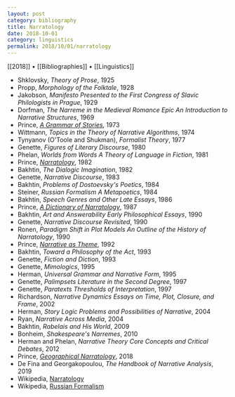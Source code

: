 ```yaml
---
layout: post
category: bibliography
title: Narratology
date: 2018-10-01
category: linguistics
permalink: 2018/10/01/narratology
---
```


[[2018]] • [[Bibliographies]] • [[Linguistics]]

* Shklovsky, *Theory of Prose*, 1925
* Propp, *Morphology of the Folktale*, 1928
* Jakobson, *Manifesto Presented to the First Congress of Slavic Philologists in Prague*, 1929
* Dorfman, *The Narreme in the Medieval Romance Epic An Introduction to Narrative Structures*, 1969
* Prince, [*A Grammar of Stories*](https://www.degruyter.com/document/doi/10.1515/9783110815900/html), 1973
* Wittmann, *Topics in the Theory of Narrative Algorithms*, 1974
* Tynyanov (O'Toole and Shukman), *Formalist Theory*, 1977
* Genette, *Figures of Literary Discourse*, 1980
* Phelan, *Worlds from Words A Theory of Language in Fiction*, 1981
* Prince, [*Narratology*](https://www.degruyter.com/document/doi/10.1515/9783110838626/html), 1982
* Bakhtin, *The Dialogic Imagination*, 1982
* Genette, *Narrative Discourse*, 1983
* Bakhtin, *Problems of Dostoevsky's Poetics*, 1984
* Steiner, *Russian Formalism A Metapoetics*, 1984
* Bakhtin, *Speech Genres and Other Late Essays*, 1986
* Prince, [*A Dictionary of Narratology*](https://www.nebraskapress.unl.edu/nebraska-paperback/9780803287761/), 1987
* Bakhtin, *Art and Answerability Early Philosophical Essays*, 1990
* Genette, *Narrative Discourse Revisited*, 1990
* Ronen, *Paradigm Shift in Plot Models An Outline of the History of Narratology*, 1990
* Prince, [*Narrative as Theme*](https://books.google.ca/books/about/Narrative_as_Theme.html?id=rWBH5iQ5JbEC), 1992
* Bakhtin, *Toward a Philosophy of the Act*, 1993
* Genette, *Fiction and Diction*, 1993
* Genette, *Mimologics*, 1995
* Herman, *Universal Grammar and Narrative Form*, 1995
* Genette, *Palimpsets Literature in the Second Degree*, 1997
* Genette, *Paratexts Thresholds of Interpretation*, 1997
* Richardson, *Narrative Dynamics Essays on Time, Plot, Closure, and Frame*, 2002
* Herman, *Story Logic Problems and Possibilities of Narrative*, 2004
* Ryan, *Narrative Across Media*, 2004
* Bakhtin, *Rabelais and His World*, 2009
* Bonheim, *Shakespeare's Narremes*, 2010
* Herman and Phelan, *Narrative Theory Core Concepts and Critical Debates*, 2012
* Prince, [*Geographical Narratology*](https://www.degruyter.com/document/doi/10.1515/fns-2018-0016/html?lang=en), 2018
* De Fina and Georgakopoulou, *The Handbook of Narrative Analysis*, 2019
* Wikipedia, [Narratology](https://en.m.wikipedia.org/wiki/Narratology)
* Wikipedia, [Russian Formalism](https://en.m.wikipedia.org/wiki/Russian_formalism)
